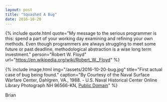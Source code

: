 ```yaml
---
layout: post
title: "Squashed A Bug"
date: 2016-10-20
---
```


{% include quote.html
    quote="My message to the serious programmer is this: spend a part of your working day examining and refining your own methods. Even though programmers are always struggling to meet some future or past deadline, methodological abstraction is a wise long term investment."
    person="Robert W. Floyd"
    url="https://en.wikipedia.org/wiki/Robert_W._Floyd" %}

{% include image.html
    img="/assets/2016-10-20-bug.jpg"
    title="First actual case of bug being found."
    caption="By Courtesy of the Naval Surface Warfare Center, Dahlgren, VA., 1988. - U.S. Naval Historical Center Online Library Photograph NH 96566-KN, [Public Domain](https://commons.wikimedia.org/w/index.php?curid=165211)" %}

Brian
